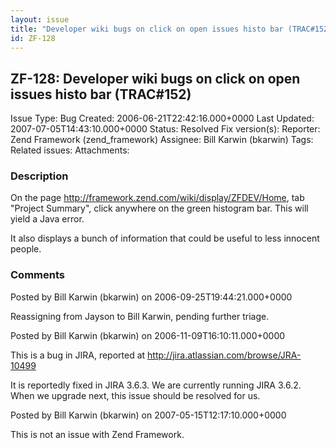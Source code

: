 ```yaml
---
layout: issue
title: "Developer wiki bugs on click on open issues histo bar (TRAC#152)"
id: ZF-128
---
```


ZF-128: Developer wiki bugs on click on open issues histo bar (TRAC#152)
------------------------------------------------------------------------

 Issue Type: Bug Created: 2006-06-21T22:42:16.000+0000 Last Updated: 2007-07-05T14:43:10.000+0000 Status: Resolved Fix version(s): 
 Reporter:  Zend Framework (zend\_framework)  Assignee:  Bill Karwin (bkarwin)  Tags: 
 Related issues: 
 Attachments: 
### Description

On the page <http://framework.zend.com/wiki/display/ZFDEV/Home>, tab "Project Summary", click anywhere on the green histogram bar. This will yield a Java error.

It also displays a bunch of information that could be useful to less innocent people.

 

 

### Comments

Posted by Bill Karwin (bkarwin) on 2006-09-25T19:44:21.000+0000

Reassigning from Jayson to Bill Karwin, pending further triage.

 

 

Posted by Bill Karwin (bkarwin) on 2006-11-09T16:10:11.000+0000

This is a bug in JIRA, reported at <http://jira.atlassian.com/browse/JRA-10499>

It is reportedly fixed in JIRA 3.6.3. We are currently running JIRA 3.6.2. When we upgrade next, this issue should be resolved for us.

 

 

Posted by Bill Karwin (bkarwin) on 2007-05-15T12:17:10.000+0000

This is not an issue with Zend Framework.

 

 